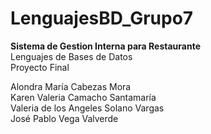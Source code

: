 # LenguajesBD_Grupo7

**Sistema de Gestion Interna para Restaurante<br>**
Lenguajes de Bases de Datos<br>
Proyecto Final<br>

Alondra María Cabezas Mora <br>
Karen Valeria Camacho Santamaría <br>
Valeria de los Angeles Solano Vargas <br>
José Pablo Vega Valverde
